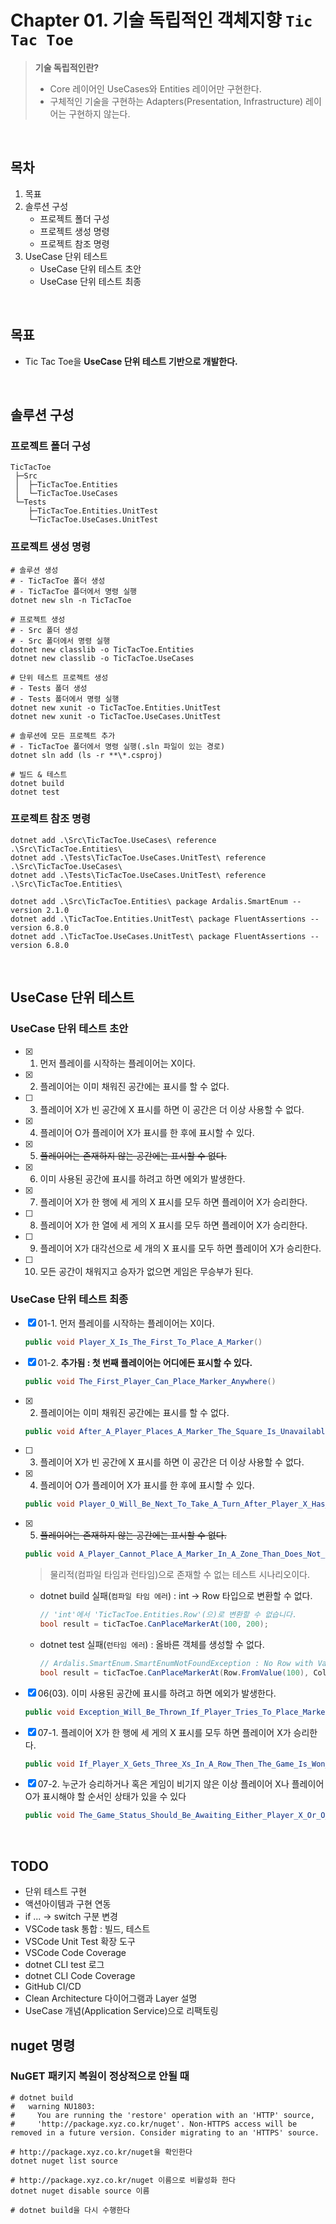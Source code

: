 # Chapter 01. 기술 독립적인 객체지향 `Tic Tac Toe`
> **기술 독립적인란?**
> - Core 레이어인 UseCases와 Entities 레이어만 구현한다.
> - 구체적인 기술을 구현하는 Adapters(Presentation, Infrastructure) 레이어는 구현하지 않는다.

<br/>

## 목차
1. 목표
1. 솔루션 구성
   - 프로젝트 폴더 구성
   - 프로젝트 생성 명령
   - 프로젝트 참조 명령
1. UseCase 단위 테스트
   - UseCase 단위 테스트 초안
   - UseCase 단위 테스트 최종

<br/>

## 목표
- Tic Tac Toe을 **UseCase 단위 테스트 기반으로 개발한다.**

<br/>

## 솔루션 구성
### 프로젝트 폴더 구성
```
TicTacToe  
 ├─Src  
 │  ├─TicTacToe.Entities  
 │  └─TicTacToe.UseCases  
 └─Tests  
    ├─TicTacToe.Entities.UnitTest  
    └─TicTacToe.UseCases.UnitTest  
```

### 프로젝트 생성 명령
```shell
# 솔루션 생성
# - TicTacToe 폴더 생성
# - TicTacToe 플더에서 명령 실행
dotnet new sln -n TicTacToe

# 프로젝트 생성
# - Src 폴더 생성
# - Src 폴더에서 명령 실행
dotnet new classlib -o TicTacToe.Entities
dotnet new classlib -o TicTacToe.UseCases

# 단위 테스트 프로젝트 생성
# - Tests 폴더 생성
# - Tests 폴더에서 명령 실행
dotnet new xunit -o TicTacToe.Entities.UnitTest
dotnet new xunit -o TicTacToe.UseCases.UnitTest

# 솔루션에 모든 프로젝트 추가
# - TicTacToe 폴더에서 명령 실행(.sln 파일이 있는 경로)
dotnet sln add (ls -r **\*.csproj)

# 빌드 & 테스트
dotnet build
dotnet test
```

### 프로젝트 참조 명령
```shell
dotnet add .\Src\TicTacToe.UseCases\ reference .\Src\TicTacToe.Entities\
dotnet add .\Tests\TicTacToe.UseCases.UnitTest\ reference .\Src\TicTacToe.UseCases\
dotnet add .\Tests\TicTacToe.UseCases.UnitTest\ reference .\Src\TicTacToe.Entities\

dotnet add .\Src\TicTacToe.Entities\ package Ardalis.SmartEnum --version 2.1.0
dotnet add .\TicTacToe.Entities.UnitTest\ package FluentAssertions --version 6.8.0
dotnet add .\TicTacToe.UseCases.UnitTest\ package FluentAssertions --version 6.8.0
```

<br/>

## UseCase 단위 테스트
### UseCase 단위 테스트 초안
- [x] 01. 먼저 플레이를 시작하는 플레이어는 X이다.
- [x] 02. 플레이어는 이미 채워진 공간에는 표시를 할 수 없다.
- [ ] 03. 플레이어 X가 빈 공간에 X 표시를 하면 이 공간은 더 이상 사용할 수 없다.
- [x] 04. 플레이어 O가 플레이어 X가 표시를 한 후에 표시할 수 있다.
- [x] 05. ~~플레이어는 존재하지 않는 공간에는 표시할 수 없다.~~
- [x] 06. 이미 사용된 공간에 표시를 하려고 하면 에외가 발생한다.
- [x] 07. 플레이어 X가 한 행에 세 게의 X 표시를 모두 하면 플레이어 X가 승리한다.
- [ ] 08. 플레이어 X가 한 열에 세 게의 X 표시를 모두 하면 플레이어 X가 승리한다.
- [ ] 09. 플레이어 X가 대각선으로 세 개의 X 표시를 모두 하면 플레이어 X가 승리한다.
- [ ] 10. 모든 공간이 채워지고 승자가 없으면 게임은 무승부가 된다.

### UseCase 단위 테스트 최종
- [x] 01-1. 먼저 플레이를 시작하는 플레이어는 X이다.
  ```cs
  public void Player_X_Is_The_First_To_Place_A_Marker()
  ```
- [x] 01-2. **추가됨 : 첫 번째 플레이어는 어디에든 표시할 수 있다.**
  ```cs
  public void The_First_Player_Can_Place_Marker_Anywhere()
  ```
- [x] 02. 플레이어는 이미 채워진 공간에는 표시를 할 수 없다.
  ```cs
  public void After_A_Player_Places_A_Marker_The_Square_Is_Unavailable()
  ```
- [ ] 03. 플레이어 X가 빈 공간에 X 표시를 하면 이 공간은 더 이상 사용할 수 없다.
- [x] 04. 플레이어 O가 플레이어 X가 표시를 한 후에 표시할 수 있다.
  ```cs
  public void Player_O_Will_Be_Next_To_Take_A_Turn_After_Player_X_Has_Placed_A_Marker()
  ```
- [x] 05. ~~플레이어는 존재하지 않는 공간에는 표시할 수 없다.~~
  ```cs
  public void A_Player_Cannot_Place_A_Marker_In_A_Zone_Than_Does_Not_Exist()
  ```
  > 물리적(컴파일 타임과 런타임)으로 존재할 수 없는 테스트 시나리오이다.
  - dotnet build 실패(`컴파일 타임 에러`) : int -> Row 타입으로 변환할 수 없다.
    ```cs
    // 'int'에서 'TicTacToe.Entities.Row'(으)로 변환할 수 없습니다.
    bool result = ticTacToe.CanPlaceMarkerAt(100, 200);
    ```
  - dotnet test 실패(`런타임 에러`) : 올바른 객체를 생성할 수 없다.
    ```cs
    // Ardalis.SmartEnum.SmartEnumNotFoundException : No Row with Value 100 found.
    bool result = ticTacToe.CanPlaceMarkerAt(Row.FromValue(100), Column.FromValue(200));
    ```
- [x] 06(03). 이미 사용된 공간에 표시를 하려고 하면 에외가 발생한다.
  ```cs
  public void Exception_Will_Be_Thrown_If_Player_Tries_To_Place_Marker_In_A_Taken_Square()
  ```
- [x] 07-1. 플레이어 X가 한 행에 세 게의 X 표시를 모두 하면 플레이어 X가 승리한다.
  ```cs
  public void If_Player_X_Gets_Three_Xs_In_A_Row_Then_The_Game_Is_Won_By_Player_X()
  ```
- [x] 07-2. 누군가 승리하거나 혹은 게임이 비기지 않은 이상 플레이어 X나 플레이어 O가 표시해야 할 순서인 상태가 있을 수 있다
  ```cs
  public void The_Game_Status_Should_Be_Awaiting_Either_Player_X_Or_O_If_The_Game_Is_Not_Won_Or_Drawn()
  ```

<br/>

## TODO
- 단위 테스트 구현
- 액션아이템과 구현 연동
- if ... -> switch 구분 변경
- VSCode task 통합 : 빌드, 테스트
- VSCode Unit Test 확장 도구
- VSCode Code Coverage
- dotnet CLI test 로그
- dotnet CLI Code Coverage
- GitHub CI/CD
- Clean Architecture 다이어그램과 Layer 설명
- UseCase 개념(Application Service)으로 리팩토링


## nuget 명령
### NuGET 패키지 복원이 정상적으로 안될 때
```shell
# dotnet build
#   warning NU1803:
#     You are running the 'restore' operation with an 'HTTP' source,
#     'http://package.xyz.co.kr/nuget'. Non-HTTPS access will be removed in a future version. Consider migrating to an 'HTTPS' source.

# http://package.xyz.co.kr/nuget을 확인한다
dotnet nuget list source

# http://package.xyz.co.kr/nuget 이름으로 비활성화 한다
dotnet nuget disable source 이름

# dotnet build을 다시 수행한다
```

